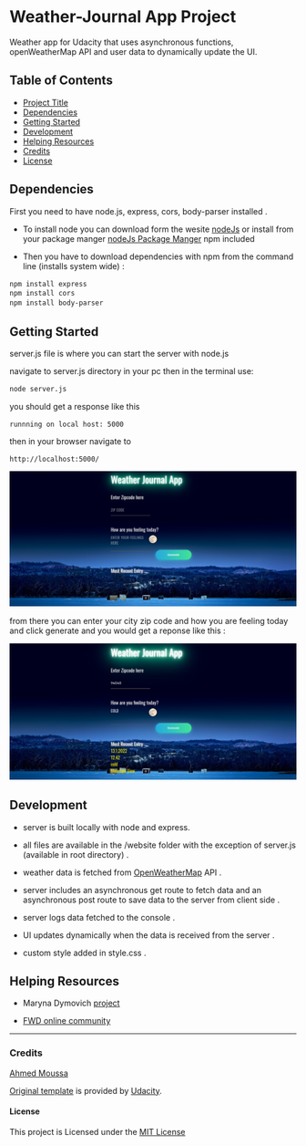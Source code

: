 # Weather-Journal App Project

Weather app for Udacity that uses asynchronous functions, openWeatherMap API and user data to dynamically update the UI.

## Table of Contents

* [Project Title](#Weather-Journal-App-Project)
* [Dependencies](#dependencies)
* [Getting Started](#getting-started)
* [Development](#development)
* [Helping Resources](#helping-resources)
* [Credits](#credits)
* [License](#License)

## Dependencies

First you need to have node.js, express, cors, body-parser installed .

* To install node you can download form the wesite [nodeJs](https://nodejs.org/en/) or install from your package manger [nodeJs Package Manger](https://nodejs.org/en/download/package-manager/) npm included

* Then you have to download dependencies with npm from the command line (installs system wide) :

```bash
npm install express
npm install cors
npm install body-parser
```

## Getting Started

server.js file is where you can start the server with node.js

navigate to server.js directory in your pc then in the terminal use:

```bash
node server.js
```

you should get a response like this

```text
runnning on local host: 5000
```

then in your browser navigate to

```link
http://localhost:5000/
```

![weather_app_1](/weather_app_1.png)

from there you can enter your city zip code and how you are feeling today and click generate and you would get a reponse like this :

![weather_app_1](/weather_app_2.png)

## Development

* server is built locally with node and express.

* all files are available in the /website folder with the exception of server.js (available in root directory) .

* weather data is fetched from [OpenWeatherMap](https://openweathermap.org) API .

* server includes an asynchronous get route to fetch data and an asynchronous post route to save data to the server from client side .

* server logs data fetched to the console .

* UI updates dynamically when the data is received from the server .

* custom style added in style.css .

## Helping Resources

* Maryna Dymovich [project](https://github.com/MarynaDymovich/Weather-API)

* [FWD online community](https://nfpdiscussions.udacity.com)

---

### Credits

[Ahmed Moussa](https://github.com/Mindirix)

[Original template](https://github.com/udacity/fend/tree/refresh-2019) is provided by [Udacity](https://github.com/udacity).

#### License

This project is Licensed under the [MIT License](https://github.com/Mindirix/Weather-Journal-App/blob/6915d2cca2d9bc68250fdf8b67a6b01c607a4149/LICENSE#L1)
